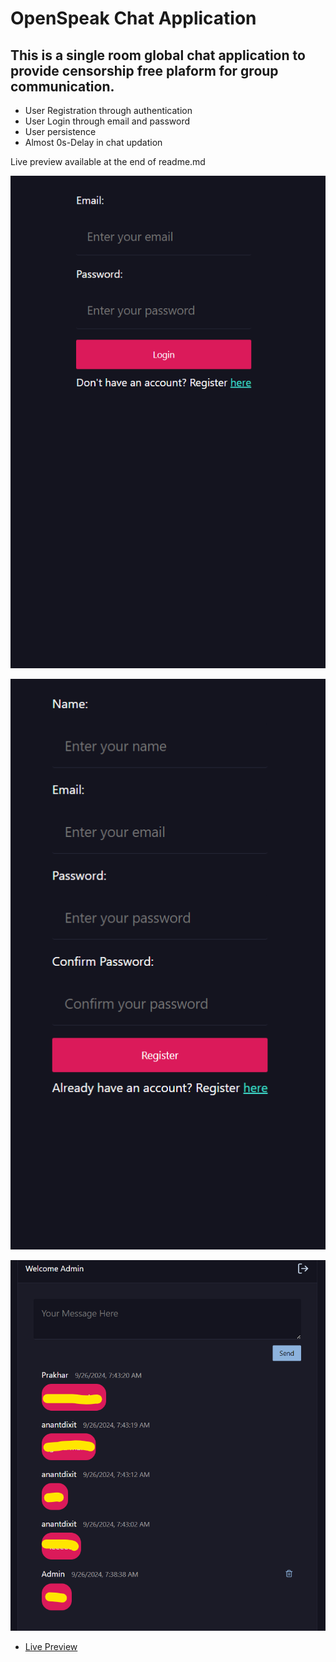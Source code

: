 # OpenSpeak Chat Application

## This is a single room global chat application to provide censorship free plaform for group communication.

- User Registration through authentication
- User Login through email and password
- User persistence
- Almost 0s-Delay in chat updation

 Live preview available at the end of readme.md

  ![Screenshot 1](./temp1.png)   
  
  ![Screenshot 2](./temp2.png)    
  
  ![Screenshot 3](./temp3.png)
  


- [Live Preview](https://openspeak.vercel.app/)
